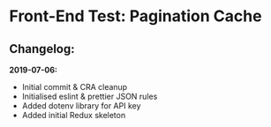 Front-End Test: Pagination Cache
================================

Changelog:
----------
__2019-07-06:__
- Initial commit & CRA cleanup
- Initialised eslint & prettier JSON rules
- Added dotenv library for API key
- Added initial Redux skeleton
